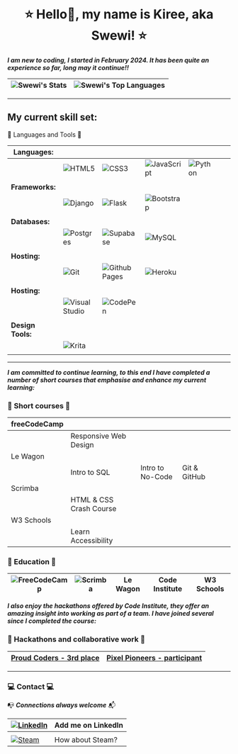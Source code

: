 <h1 align="center"> ⭐ Hello👋, my name is Kiree, aka Swewi! ⭐ </h1>


**_I am new to coding, I started in February 2024.  It has been quite an experience so far, long may it continue!!_**

| ![Swewi's Stats](https://github-readme-stats.vercel.app/api?username=Swewi&theme=vue-dark&show_icons=true&hide_border=false&count_private=true)  | ![Swewi's Top Languages](https://github-readme-stats.vercel.app/api/top-langs/?username=Swewi&theme=vue-dark&show_icons=true&hide_border=false&layout=compact) |
| --- | --- |

---

## My current skill set:

💾 Languages and Tools 💾

| **Languages:** | | | | | | |
| --- | --- | --- | --- | --- | --- | --- |
|  | ![HTML5](https://img.shields.io/badge/html5-%23E34F26.svg?style=for-the-badge&logo=html5&logoColor=white) | ![CSS3](https://img.shields.io/badge/css3-%231572B6.svg?style=for-the-badge&logo=css3&logoColor=white) | ![JavaScript](https://img.shields.io/badge/javascript-%23323330.svg?style=for-the-badge&logo=javascript&logoColor=%23F7DF1E) | ![Python](https://img.shields.io/badge/python-3670A0?style=for-the-badge&logo=python&logoColor=ffdd54) |  |  |
| | | | | | | |
| **Frameworks:** | | | | | | |
|  | ![Django](https://img.shields.io/badge/django-%23092E20.svg?style=for-the-badge&logo=django&logoColor=white) | ![Flask](https://img.shields.io/badge/flask-%23000.svg?style=for-the-badge&logo=flask&logoColor=white) | ![Bootstrap](https://img.shields.io/badge/bootstrap-%238511FA.svg?style=for-the-badge&logo=bootstrap&logoColor=white) |  |  |  |
| | | | | | | |
| **Databases:** | | | | | | |
|  | ![Postgres](https://img.shields.io/badge/postgres-%23316192.svg?style=for-the-badge&logo=postgresql&logoColor=white) | ![Supabase](https://img.shields.io/badge/Supabase-3ECF8E?style=for-the-badge&logo=supabase&logoColor=white) | ![MySQL](https://img.shields.io/badge/mysql-4479A1.svg?style=for-the-badge&logo=mysql&logoColor=white) |  |  |  |
| | | | | | | |
| **Hosting:** | | | | | | |
|  | ![Git](https://img.shields.io/badge/git-%23F05033.svg?style=for-the-badge&logo=git&logoColor=white) | ![Github Pages](https://img.shields.io/badge/github%20pages-121013?style=for-the-badge&logo=github&logoColor=white) | ![Heroku](https://img.shields.io/badge/heroku-%23430098.svg?style=for-the-badge&logo=heroku&logoColor=white) |  |  |  |
| | | | | | | |
| **Hosting:** | | | | | | |
|  | ![Visual Studio](https://img.shields.io/badge/Visual%20Studio-5C2D91.svg?style=for-the-badge&logo=visual-studio&logoColor=white) | ![CodePen](https://img.shields.io/badge/Codepen-000000?style=for-the-badge&logo=codepen&logoColor=white) |  |  |  |  |
| | | | | | | |
| **Design Tools:** | | | | | | |
|  | ![Krita](https://img.shields.io/badge/Krita-203759?style=for-the-badge&logo=krita&logoColor=EEF37B) |  |  |  |  |  |
| | | | | | | |

---

**_I am committed to continue learning, to this end I have completed a number of short courses that emphasise and enhance my current learning:_**

### 🎒 Short courses 🎒

| freeCodeCamp | | | | | |
| --- | --- | --- | --- | --- | --- |
|  | Responsive Web Design |  |  |  |  |
| Le Wagon | | | | | |
|  | Intro to SQL | Intro to No-Code  | Git & GitHub |  |  |
| Scrimba | | | | | |
|  | HTML & CSS Crash Course |  |  |  |  |
| W3 Schools | | | | | |
|  | Learn Accessibility |  |  |  |  |

### 📓 Education 📖

| ![FreeCodeCamp](https://img.shields.io/badge/Freecodecamp-%23123.svg?&style=for-the-badge&logo=freecodecamp&logoColor=green) | ![Scrimba](https://img.shields.io/badge/scrimba-2B283A?style=for-the-badge&logo=scrimba&logoColor=white) | Le Wagon | Code Institute | W3 Schools |
| --- | --- | --- | --- | --- |

**_I also enjoy the hackathons offered by Code Institute, they offer an amazing insight into working as part of a team.  I have joined several since I completed the course:_**

### 👯 Hackathons and collaborative work 👯

| [Proud Coders - 3rd place](https://chronicles-of-pride-9a12d37ba4db.herokuapp.com/) | [Pixel Pioneers - participant](https://swewi.github.io/Invasion-83-Ht-3/) |
| --- | --- |

---

### 💻 Contact 💻

📭 **_Connections always welcome_** 📬

| [![LinkedIn](https://img.shields.io/badge/linkedin-%230077B5.svg?style=for-the-badge&logo=linkedin&logoColor=white)](https://www.linkedin.com/in/kireebellamy) | Add me on LinkedIn |
| --- | --- |
| | |
| [![Steam](https://img.shields.io/badge/steam-%23000000.svg?style=for-the-badge&logo=steam&logoColor=white)](https://s.team/p/hrk-bhfk/RVRKTWHN) | How about Steam? |
<!---
Swewi/Swewi is a ✨ special ✨ repository because its `README.md` (this file) appears on your GitHub profile.
You can click the Preview link to take a look at your changes.
--->
